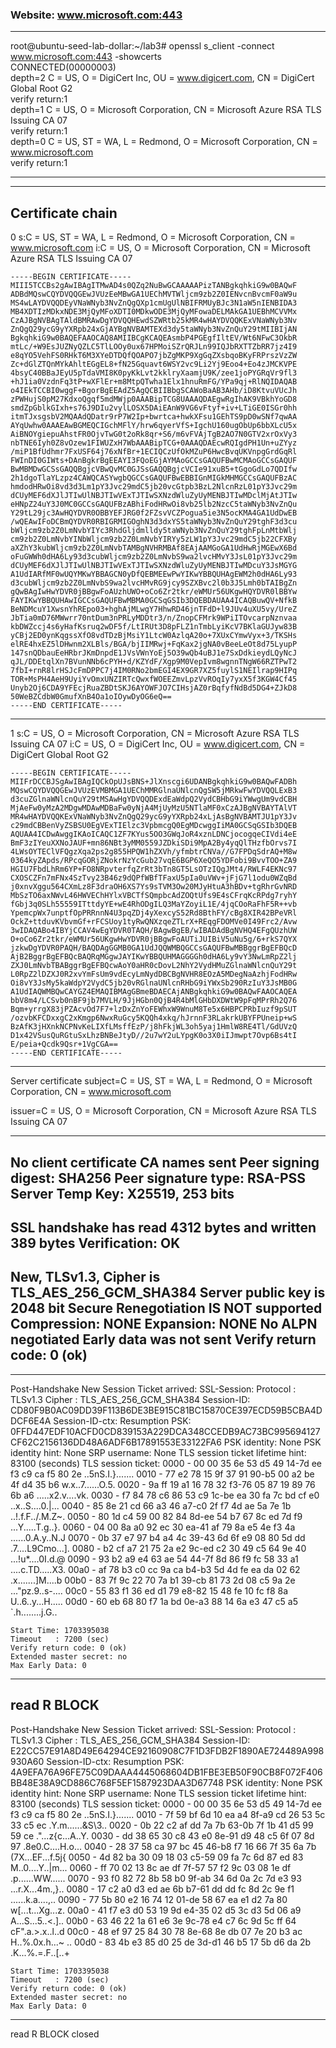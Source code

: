 ### Website: www.microsoft.com:443

***
root@ubuntu-seed-lab-dollar:~/lab3# openssl s_client -connect www.microsoft.com:443 -showcerts <br>
CONNECTED(00000003) <br>
depth=2 C = US, O = DigiCert Inc, OU = www.digicert.com, CN = DigiCert Global Root G2 <br>
verify return:1 <br>
depth=1 C = US, O = Microsoft Corporation, CN = Microsoft Azure RSA TLS Issuing CA 07 <br>
verify return:1 <br>
depth=0 C = US, ST = WA, L = Redmond, O = Microsoft Corporation, CN = www.microsoft.com <br>
verify return:1 <br>
***
---
Certificate chain
---
 0 s:C = US, ST = WA, L = Redmond, O = Microsoft Corporation, CN = www.microsoft.com
   i:C = US, O = Microsoft Corporation, CN = Microsoft Azure RSA TLS Issuing CA 07
```
-----BEGIN CERTIFICATE-----
MIII5TCCBs2gAwIBAgITMwAD4s0QZq2NuBwGCAAAAAPizTANBgkqhkiG9w0BAQwF
ADBdMQswCQYDVQQGEwJVUzEeMBwGA1UEChMVTWljcm9zb2Z0IENvcnBvcmF0aW9u
MS4wLAYDVQQDEyVNaWNyb3NvZnQgQXp1cmUgUlNBIFRMUyBJc3N1aW5nIENBIDA3
MB4XDTIzMDkxNDE3MjQyMFoXDTI0MDkwODE3MjQyMFowaDELMAkGA1UEBhMCVVMx
CzAJBgNVBAgTAldBMRAwDgYDVQQHEwdSZWRtb25kMR4wHAYDVQQKExVNaWNyb3Nv
ZnQgQ29ycG9yYXRpb24xGjAYBgNVBAMTEXd3dy5taWNyb3NvZnQuY29tMIIBIjAN
BgkqhkiG9w0BAQEFAAOCAQ8AMIIBCgKCAQEAsmbP4PGEgfIltEV/Wt6NFwC3OkbR
mtLc/+W9EsJUZNyQZLC5TlLOOy0ux67HPMoiSZrQRJLn99IQJbRXTTZbRR7jz4I9
e8qYO5VehFS0RHkT6M3XYeDTDQfQOAPO7jbZgMKP9XgGqZXsbqoBKyFRPrszVzZW
Zc+dGlZTQnMYkAhltEGgEL8+fN25Gquavt6WSY2vc9Li2Yj9Eoo4+Eo4zJMCKVPE
4bsyC40BBaJEyU5pTdaVMI8K0pyKkLvt2kklryXaamjU9K/zee1joPYGRqVr9fl3
+hJ1ia0VzdnFq3tP+wXFlEr+m8MtpQTwha1Elx1hnuRmFG/YPa9qj+RlNQIDAQAB
o4IEkTCCBI0wggF+BgorBgEEAdZ5AgQCBIIBbgSCAWoBaAB3AHb/iD8KtvuVUcJh
zPWHujS0pM27KdxoQgqf5mdMWjp0AAABipTCG8UAAAQDAEgwRgIhAK9VBkhYoGD8
smdZpGblkGIxh+s76J9DIu2vylLOSX5DAiEAnW9VG6vFtyf+iv+LTiGE0ISGr0hh
itmTJxsgsbV2MQAAdQDatr9rP7W2Ip+bwrtca+hwkXFsu1GEhTS9pD0wSNf7qwAA
AYqUwhw0AAAEAwBGMEQCIGchMFlY/hrw6qyerVfS+IgchU160ugObUp6bbXLcU5x
AiBNOYgiepuAhstFR0OjvTwG0t2oRk8qr+S6/m6vFVAjTgB2AO7N0GTV2xrOxVy3
nbTNE6Iyh0Z8vOzew1FIWUZxH7WbAAABipTCG+0AAAQDAEcwRQIgdPH1Un+uZYyz
/miP1BfUdhmr7FxUSF64j76xNfBr+1ECIQCzUfOkMZuP6HwcBvqUKVnpgGrdGqRl
FWInDI0GIWts+DAnBgkrBgEEAYI3FQoEGjAYMAoGCCsGAQUFBwMCMAoGCCsGAQUF
BwMBMDwGCSsGAQQBgjcVBwQvMC0GJSsGAQQBgjcVCIe91xuB5+tGgoGdLo7QDIfw
2h1dgoTlaYLzpz4CAWQCASYwgbQGCCsGAQUFBwEBBIGnMIGkMHMGCCsGAQUFBzAC
hmdodHRwOi8vd3d3Lm1pY3Jvc29mdC5jb20vcGtpb3BzL2NlcnRzL01pY3Jvc29m
dCUyMEF6dXJlJTIwUlNBJTIwVExTJTIwSXNzdWluZyUyMENBJTIwMDclMjAtJTIw
eHNpZ24uY3J0MC0GCCsGAQUFBzABhiFodHRwOi8vb25lb2NzcC5taWNyb3NvZnQu
Y29tL29jc3AwHQYDVR0OBBYEFJRG0f2FZsvVCZPogua5ie3N5ocKMA4GA1UdDwEB
/wQEAwIFoDCBmQYDVR0RBIGRMIGOghN3d3dxYS5taWNyb3NvZnQuY29tghF3d3cu
bWljcm9zb2Z0LmNvbYIYc3RhdGljdmlldy5taWNyb3NvZnQuY29tghFpLnMtbWlj
cm9zb2Z0LmNvbYINbWljcm9zb2Z0LmNvbYIRYy5zLW1pY3Jvc29mdC5jb22CFXBy
aXZhY3kubWljcm9zb2Z0LmNvbTAMBgNVHRMBAf8EAjAAMGoGA1UdHwRjMGEwX6Bd
oFuGWWh0dHA6Ly93d3cubWljcm9zb2Z0LmNvbS9wa2lvcHMvY3JsL01pY3Jvc29m
dCUyMEF6dXJlJTIwUlNBJTIwVExTJTIwSXNzdWluZyUyMENBJTIwMDcuY3JsMGYG
A1UdIARfMF0wUQYMKwYBBAGCN0yDfQEBMEEwPwYIKwYBBQUHAgEWM2h0dHA6Ly93
d3cubWljcm9zb2Z0LmNvbS9wa2lvcHMvRG9jcy9SZXBvc2l0b3J5Lmh0bTAIBgZn
gQwBAgIwHwYDVR0jBBgwFoAUzhUWO+oCo6Zr2tkr/eWMUr56UKgwHQYDVR0lBBYw
FAYIKwYBBQUHAwIGCCsGAQUFBwMBMA0GCSqGSIb3DQEBDAUAA4ICAQBuwQV+NfkB
BeNDMcuY1XwsnYhREpo03+hghAjMLwgY7HhwRD46jnTFdD+l9JUv4uXU5vy/UreZ
JbTia0mD76MWwrr70ntDum3nPRLyMDDtr3/n/ZnopCFMrk9WPiITOvcarpNznvaa
kbDWZccj4s6yHafKsruq2wDF5f/LtIRUt3D8pFLZ1nTmbLyiKcV7BKlaGUJyw83B
yCBj2ED0ynKqgssXfO8vdTDzBjMsiY1LtcW0AzlqA20o+7XUxCYmwVyx+3/TKSHs
elRE4hxEZ5lDHwnm2XLBls/BGA/bjIIMRwj+FqKax2jgNA0vBeeLeOt8d75LyupP
147snQDbauEeHRbrJKmDnpdE1JVsVWnYoEj5O39wQb4uBJ1e7SxDdkieydLQyNcJ
qJL/DDEtqlXn7BVunNNb6cPYH+d/KZYdF/Xgp9M0VepIvm8wgnnTNgW66RZTPwT2
7fbI+rnR8lrHSJcFmDPPC7j4IM0RNo2bmEGI4EX9GR7XZ5fuylS1NEIlrap9HIPq
TOR+MsPH4AeH9UyiYvOmxUNZIRTcQwxfWOEEZmvLpzVvROqIy7yxX5f3KGW4Cf45
Unyb2Oj6CDA9YFEcjRuaZBDtSKJ6AYOWFJO7CIHsjAZ0rBqfyfNdBd5DG4+ZJkD8
50WeBZCdbW0GmufXnB4Oa1oIOywDyOG6eQ==
-----END CERTIFICATE-----
```
---
 1 s:C = US, O = Microsoft Corporation, CN = Microsoft Azure RSA TLS Issuing CA 07
   i:C = US, O = DigiCert Inc, OU = www.digicert.com, CN = DigiCert Global Root G2
```
-----BEGIN CERTIFICATE-----
MIIFrDCCBJSgAwIBAgIQCkOpUJsBNS+JlXnscgi6UDANBgkqhkiG9w0BAQwFADBh
MQswCQYDVQQGEwJVUzEVMBMGA1UEChMMRGlnaUNlcnQgSW5jMRkwFwYDVQQLExB3
d3cuZGlnaWNlcnQuY29tMSAwHgYDVQQDExdEaWdpQ2VydCBHbG9iYWwgUm9vdCBH
MjAeFw0yMzA2MDgwMDAwMDBaFw0yNjA4MjUyMzU5NTlaMF0xCzAJBgNVBAYTAlVT
MR4wHAYDVQQKExVNaWNyb3NvZnQgQ29ycG9yYXRpb24xLjAsBgNVBAMTJU1pY3Jv
c29mdCBBenVyZSBSU0EgVExTIElzc3VpbmcgQ0EgMDcwggIiMA0GCSqGSIb3DQEB
AQUAA4ICDwAwggIKAoICAQC1ZF7KYus5OO3GWqJoR4xznLDNCjocogqeCIVdi4eE
BmF3zIYeuXXNoJAUF+mn86NBt3yMM0559JZDkiSDi9MpA2By4yqQlTHzfbOrvs7I
4LWsOYTEClVFQgzXqa2ps2g855HPQW1hZXVh/yfmbtrCNVa//G7FPDqSdrAQ+M8w
0364kyZApds/RPcqGORjZNokrNzYcGub27vqE6BGP6XeQO5YDFobi9BvvTOO+ZA9
HGIU7FbdLhRm6YP+FO8NRpvterfqZrRt3bTn8GT5LsOTzIQgJMt4/RWLF4EKNc97
CXOSCZFn7mFNx4SzTvy23B46z9dQPfWBfTFaxU5pIa0uVWv+jFjG7l1odu0WZqBd
j0xnvXggu564CXmLz8F3draOH6XS7Ys9sTVM3Ow20MJyHtuA3hBDv+tgRhrGvNRD
MbSzTO6axNWvL46HWVEChHYlxVBCTfSQmpbcAdZOQtUfs9E4sCFrqKcRPdg7ryhY
fGbj3q0SLh55559ITttdyYE+wE4RhODgILQ3MaYZoyiL1E/4jqCOoRaFhF5R++vb
YpemcpWx7unptfOpPRRnnN4U3pqZDj4yXexcyS52Rd8BthFY/cBg8XIR42BPeVRl
OckZ+ttduvKVbvmGf+rFCSUoy1tyRwQNXzqeZTLrX+REqgFDOMVe0I49Frc2/Avw
3wIDAQABo4IBYjCCAV4wEgYDVR0TAQH/BAgwBgEB/wIBADAdBgNVHQ4EFgQUzhUW
O+oCo6Zr2tkr/eWMUr56UKgwHwYDVR0jBBgwFoAUTiJUIBiV5uNu5g/6+rkS7QYX
jzkwDgYDVR0PAQH/BAQDAgGGMB0GA1UdJQQWMBQGCCsGAQUFBwMBBggrBgEFBQcD
AjB2BggrBgEFBQcBAQRqMGgwJAYIKwYBBQUHMAGGGGh0dHA6Ly9vY3NwLmRpZ2lj
ZXJ0LmNvbTBABggrBgEFBQcwAoY0aHR0cDovL2NhY2VydHMuZGlnaWNlcnQuY29t
L0RpZ2lDZXJ0R2xvYmFsUm9vdEcyLmNydDBCBgNVHR8EOzA5MDegNaAzhjFodHRw
Oi8vY3JsMy5kaWdpY2VydC5jb20vRGlnaUNlcnRHbG9iYWxSb290RzIuY3JsMB0G
A1UdIAQWMBQwCAYGZ4EMAQIBMAgGBmeBDAECAjANBgkqhkiG9w0BAQwFAAOCAQEA
bbV8m4/LCSvb0nBF9jb7MVLH/9JjHGbn0QjB4R4bMlGHbDXDWtW9pFqMPrRh2Q76
Bqm+yrrgX83jPZAcvOd7F7+lzDxZnYoFEWhxW9WnuM8Te5x6HBPCPRbIuzf9pSUT
/ozvbKFCDxxgC2xKmgp6NwxRuGcy5KQQh4xkq/hJrnnF3RLakrkUBYFPUneip+wS
BzAfK3jHXnkNCPNvKeLIXfLMsffEzP/j8hFkjWL3oh5yaj1HmlW8RE4Tl/GdUVzQ
D1x42VSusQuRGtuSxLhzBNBeJtyD//2u7wY2uLYpgK0o3X0iIJmwpt7Ovp6Bs4tI
E/peia+Qcdk9Qsr+1VgCGA==
-----END CERTIFICATE-----
```
---
Server certificate
subject=C = US, ST = WA, L = Redmond, O = Microsoft Corporation, CN = www.microsoft.com

issuer=C = US, O = Microsoft Corporation, CN = Microsoft Azure RSA TLS Issuing CA 07

---
No client certificate CA names sent
Peer signing digest: SHA256
Peer signature type: RSA-PSS
Server Temp Key: X25519, 253 bits
---
SSL handshake has read 4312 bytes and written 389 bytes
Verification: OK
---
New, TLSv1.3, Cipher is TLS_AES_256_GCM_SHA384
Server public key is 2048 bit
Secure Renegotiation IS NOT supported
Compression: NONE
Expansion: NONE
No ALPN negotiated
Early data was not sent
Verify return code: 0 (ok)
---
---
Post-Handshake New Session Ticket arrived:
SSL-Session:
    Protocol  : TLSv1.3
    Cipher    : TLS_AES_256_GCM_SHA384
    Session-ID: CD80F9B0AC09DD39F113B6DE3BE915C81BC15870CE397ECD59B5CBA4DDCF6E4A
    Session-ID-ctx: 
    Resumption PSK: 0FFD447EDF10ACFD0CD839153A229DCA348CCEDB9AC73BC995694127CF62C2156136DD48A6ADF6B17891553E33122FA6
    PSK identity: None
    PSK identity hint: None
    SRP username: None
    TLS session ticket lifetime hint: 83100 (seconds)
    TLS session ticket:
    0000 - 00 00 35 6e 53 d5 49 14-7d ee f3 c9 ca f5 80 2e   ..5nS.I.}.......
    0010 - 77 e2 78 15 9f 37 91 90-b5 00 a2 be 4f d4 35 b6   w.x..7......O.5.
    0020 - 9a ff 19 a1 16 78 32 f3-76 05 87 19 89 76 6b a6   .....x2.v....vk.
    0030 - f7 84 78 c6 86 53 c9 1c-be ea 30 fa 7c bd cf e0   ..x..S....0.|...
    0040 - 85 8e 21 cd 66 a3 46 a7-c0 2f f7 4d ae 5a 7e 1b   ..!.f.F../.M.Z~.
    0050 - 80 1d c4 59 00 82 84 8d-ee 54 b7 67 8c ed 7d f9   ...Y.....T.g..}.
    0060 - 04 00 8a a0 92 ec 30 ea-41 af 79 8a e5 4e f3 4a   ......0.A.y..N.J
    0070 - 0b 37 e7 97 b4 a4 4c 39-43 6d 6f e9 08 80 5d dd   .7....L9Cmo...].
    0080 - b2 cf a7 21 75 2a e2 9c-ed c2 30 49 c5 64 9e 40   ...!u*....0I.d.@
    0090 - 93 b2 a9 e4 63 ae 54 44-7f 8d 86 f9 fc 58 33 a1   ....c.TD.....X3.
    00a0 - af 78 b3 c0 cc 9a ca b4-b3 5d 4d fe ea da 02 62   .x.......]M....b
    00b0 - 83 7f 9c 22 70 7a b1 39-cb 81 73 2d 08 c5 9a 2e   ..."pz.9..s-....
    00c0 - 55 83 f1 36 ed d1 79 e8-82 15 48 fe 10 fc f8 8a   U..6..y...H.....
    00d0 - 60 eb 68 80 f7 1a bd 0e-a3 88 14 6a e3 47 c5 a5   `.h........j.G..

    Start Time: 1703395038
    Timeout   : 7200 (sec)
    Verify return code: 0 (ok)
    Extended master secret: no
    Max Early Data: 0
---
read R BLOCK
---
Post-Handshake New Session Ticket arrived:
SSL-Session:
    Protocol  : TLSv1.3
    Cipher    : TLS_AES_256_GCM_SHA384
    Session-ID: E22CC57E91A8D49E64294CE92160908C7F1D3FDB2F1890AE724489A998930A60
    Session-ID-ctx: 
    Resumption PSK: 4A9EFA76A96FE75C09DAAA4445068604DB1FBE3EB50F90CB8F072F406BB48E38A9CD886C768F5EF1587923DAA3D67748
    PSK identity: None
    PSK identity hint: None
    SRP username: None
    TLS session ticket lifetime hint: 83100 (seconds)
    TLS session ticket:
    0000 - 00 00 35 6e 53 d5 49 14-7d ee f3 c9 ca f5 80 2e   ..5nS.I.}.......
    0010 - 7f 59 bf 6d 10 ea a4 8f-a9 cd 26 53 5c 33 c5 ec   .Y.m......&S\3..
    0020 - 0b 22 c2 af dd 7a 7b 63-0b 7f 1b 41 d5 99 59 ce   ."...z{c...A..Y.
    0030 - dd 38 65 30 c8 43 e0 8e-91 d9 48 c5 6f 07 8d 97   .8e0.C....H.o...
    0040 - 28 37 58 ca 97 bc 45 46-b8 f7 16 66 7f 35 6a 7b   (7X...EF...f.5j{
    0050 - 4d 82 ba 30 09 18 03 c5-59 09 fa 7c 6d 87 ed 83   M..0....Y..|m...
    0060 - ff 70 02 13 8c ae df 7f-57 57 f2 9c 03 08 1e df   .p......WW......
    0070 - 93 f0 82 72 8b 58 b0 9f-ab 34 6d 0a 2c 7d e3 93   ...r.X...4m.,}..
    0080 - 17 c2 a0 d3 ed ae 6b b7-61 dd dd fc 8d 2c 9e f1   ......k.a....,..
    0090 - 77 5b 80 e2 16 74 12 01-de 58 67 ea e1 d2 7a 80   w[...t...Xg...z.
    00a0 - 41 f7 e3 d0 53 19 9d e4-35 02 d5 3c d3 5d 06 a9   A...S...5..<.]..
    00b0 - 63 46 22 1a 61 e6 3e 9c-78 e4 c7 6c 9d 5c ff 64   cF".a.>.x..l.\.d
    00c0 - 48 ef 97 25 84 30 78 8e-68 8e db 07 7e 20 b3 ac   H..%.0x.h...~ ..
    00d0 - 83 4b e3 85 d0 25 de 3d-d1 46 b5 17 5b d6 da 2b   .K...%.=.F..[..+

    Start Time: 1703395038
    Timeout   : 7200 (sec)
    Verify return code: 0 (ok)
    Extended master secret: no
    Max Early Data: 0
---
read R BLOCK
closed
